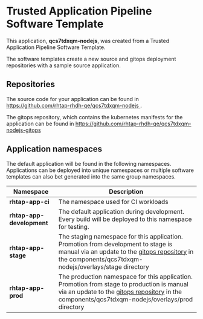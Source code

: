 # Trusted Application Pipeline Software Template

This application, **qcs7tdxqm-nodejs**, was created from a Trusted Application Pipeline Software Template.

The software templates create a new source and gitops deployment repositories with a sample source application. 

## Repositories

The source code for your application can be found in [https://github.com/rhtap-rhdh-qe/qcs7tdxqm-nodejs ](https://github.com/rhtap-rhdh-qe/qcs7tdxqm-nodejs ).
 
The gitops repository, which contains the kubernetes manifests for the application can be found in 
[https://github.com/rhtap-rhdh-qe/qcs7tdxqm-nodejs-gitops ](https://github.com/rhtap-rhdh-qe/qcs7tdxqm-nodejs-gitops ) 

## Application namespaces 

The default application will be found in the following namespaces. Applications can be deployed into unique namespaces or multiple software templates can also bet generated into the same group namespaces.  

|  Namespace   |  Description   |  
| -------- | -------- |
| **rhtap-app-ci** | The namespace used for CI workloads |
| **rhtap-app-development** | The default application during development. Every build will be deployed to this namespace for testing. |
| **rhtap-app-stage** | The staging namespace for this application. Promotion from development to stage is manual via an update to the [gitops repository](https://github.com/rhtap-rhdh-qe/qcs7tdxqm-nodejs-gitops ) in the components/qcs7tdxqm-nodejs/overlays/stage directory |
| **rhtap-app-prod** | The production namespace for this application. Promotion from stage to production is manual via an update to the [gitops repository](https://github.com/rhtap-rhdh-qe/qcs7tdxqm-nodejs-gitops ) in the components/qcs7tdxqm-nodejs/overlays/prod directory |